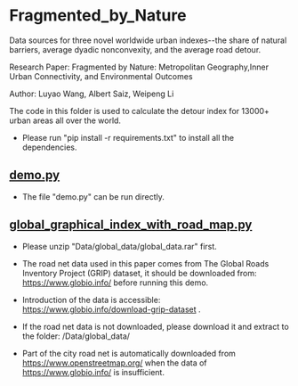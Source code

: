 # Fragmented_by_Nature
Data sources for three novel worldwide urban indexes--the share of natural barriers, average dyadic nonconvexity, and the average road detour.

Research Paper: Fragmented by Nature: Metropolitan Geography,Inner Urban Connectivity, and Environmental Outcomes

Author: Luyao Wang, Albert Saiz, Weipeng Li

The code in this folder is used to calculate the detour index for 13000+ urban areas all over the world.

* Please run "pip install -r requirements.txt" to install all the dependencies.

## [demo.py](demo.py)
* The file "demo.py" can be run directly. 

## [global_graphical_index_with_road_map.py](global_graphical_index_with_road_map.py)
* Please unzip "Data/global_data/global_data.rar" first.

* The road net data used in this paper comes from The Global Roads Inventory Project (GRIP) dataset, 
it should be downloaded from: https://www.globio.info/ before running this demo.

* Introduction of the data is accessible: https://www.globio.info/download-grip-dataset .

* If the road net data is not downloaded, please download it and extract to the folder: /Data/global_data/
    
* Part of the city road net is automatically downloaded from https://www.openstreetmap.org/ 
when the data of https://www.globio.info/ is insufficient.

